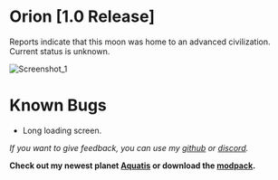 # Orion [1.0 Release]
Reports indicate that this moon was home to an advanced civilization. Current status is unknown.  

![Screenshot_1](https://raw.githubusercontent.com/sfDesat/Orion/main/Screenshots/Screenshot%202.png "Screenshot%202")

# Known Bugs
- Long loading screen.

_If you want to give feedback, you can use my [github](https://github.com/sfDesat/Orion/issues) or [discord](https://discordapp.com/channels/1169792572382773318/1188025007759179857)._

**Check out my newest planet [Aquatis](https://thunderstore.io/c/lethal-company/p/sfDesat/Aquatis/) or download the [modpack](https://thunderstore.io/c/lethal-company/p/sfDesat/Explorations/).**
